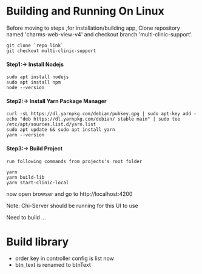 # Building and Running On Linux

Before moving to steps ,for installation/building app, Clone repository named 'charms-web-view-v4'
and checkout branch 'multi-clinic-support'.
    
    git clone `repo link`
    git checkout multi-clinic-support

#### Step1:-> Install Nodejs

    sudo apt install nodejs
    sudo apt install npm
    node --version
#### Step2:-> Install Yarn Package Manager
    
    curl -sL https://dl.yarnpkg.com/debian/pubkey.gpg | sudo apt-key add -
    echo "deb https://dl.yarnpkg.com/debian/ stable main" | sudo tee /etc/apt/sources.list.d/yarn.list
    sudo apt update && sudo apt install yarn
    yarn --version
    
#### Step3:-> Build Project
    run following commands from projects's root folder
    
    yarn
    yarn build-lib
    yarn start-clinic-local


now open browser and go to http://localhost:4200

Note: Chi-Server should be running for this UI to use

Need to build ...



# Build library
- order key in controller config is list now
- btn_text is renamed to btnText